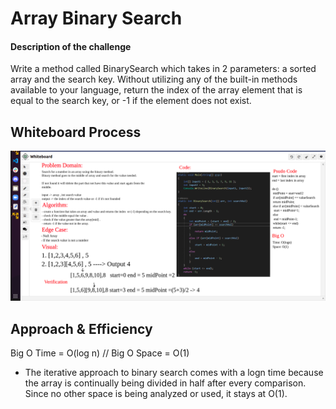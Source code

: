# Array Binary Search

#### Description of the challenge
Write a method called BinarySearch which takes in 2 parameters: a sorted array and the search key. Without utilizing any of the built-in methods available to your language, return the index of the array element that is equal to the search key, or -1 if the element does not exist.

## Whiteboard Process

![Whiteboard](Whiteboard.png)

## Approach & Efficiency
Big O Time = O(log n) // Big O Space = O(1)
- The iterative approach to binary search comes with a logn time because the array is continually being divided in half after every comparison. Since no other space is being analyzed or used, it stays at O(1).